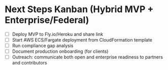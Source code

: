 # Next Steps Kanban (Hybrid MVP + Enterprise/Federal)

- [ ] Deploy MVP to Fly.io/Heroku and share link
- [ ] Start AWS ECS/Fargate deployment from CloudFormation template
- [ ] Run compliance gap analysis
- [ ] Document production onboarding (for clients)
- [ ] Outreach: communicate both open and enterprise readiness to partners and contributors
